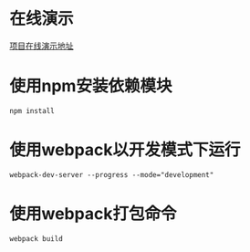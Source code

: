 
# 在线演示
[项目在线演示地址](http://www.nsmei.com:8090/)

# 使用npm安装依赖模块

```
npm install
```


# 使用webpack以开发模式下运行

```
webpack-dev-server --progress --mode="development"
```


# 使用webpack打包命令

```
webpack build
```
